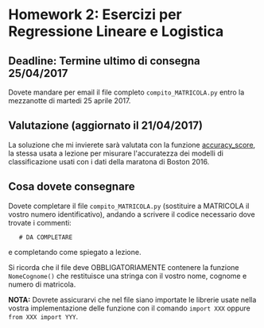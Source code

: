 # Homework 2: Esercizi per Regressione Lineare e Logistica

## Deadline: Termine ultimo di consegna 25/04/2017

Dovete mandare per email il file completo `compito_MATRICOLA.py` entro la mezzanotte di martedi 25 aprile 2017.

## Valutazione (aggiornato il 21/04/2017)
La soluzione che mi invierete sarà valutata con la funzione [accuracy_score](http://scikit-learn.org/stable/modules/generated/sklearn.metrics.accuracy_score.html), la stessa usata a lezione per misurare l'accuratezza dei modelli di classificazione usati con i dati della maratona di Boston 2016.

## Cosa dovete consegnare

Dovete completare il file `compito_MATRICOLA.py` (sostituire a MATRICOLA il vostro numero identificativo), andando a scrivere il codice necessario dove trovate i commenti:

`   # DA COMPLETARE`

e completando come spiegato a lezione.

Si ricorda che il file deve OBBLIGATORIAMENTE contenere la funzione `NomeCognome()` che restituisce una stringa con il 
vostro nome, cognome e numero di matricola.

**NOTA:** Dovrete assicurarvi che nel file siano importate le librerie usate nella
vostra implementazione delle funzione con il comando `import XXX` oppure `from XXX import YYY`.
